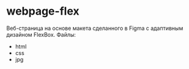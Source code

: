 # webpage-flex

Веб-страница на основе макета сделанного в Figma c адаптивным дизайном FlexBox.
Файлы: 
- html
- css
- jpg
